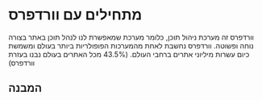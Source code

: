# מתחילים עם וורדפרס

וורדפרס זה מערכת ניהול תוכן, כלומר מערכת שמאפשרת לנו לנהל תוכן באתר בצורה נוחה ופשוטה. וורדפרס נחשבת לאחת מהמערכות הפופולריות ביותר בעולם ומשמשת כיום עשרות מיליוני אתרים ברחבי העולם. (43.5% מכל האתרים בעולם נבנו בעזרת וורדפרס)

## המבנה

